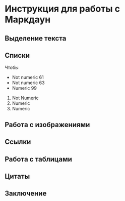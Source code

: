 # Инструкция для работы с Маркдаун

## Выделение текста

## Списки

Чтобы 

* Not numeric 61
* Not numeric 63
* Numeric 99

1. Not Numeric 
1. Numeric
1. Numeric


## Работа с изображениями

## Ссылки

## Работа с таблицами

## Цитаты

## Заключение


